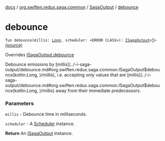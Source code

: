 [docs](../../index.md) / [org.swiften.redux.saga.common](../index.md) / [SagaOutput](index.md) / [debounce](./debounce.md)

# debounce

`fun debounce(millis: `[`Long`](https://kotlinlang.org/api/latest/jvm/stdlib/kotlin/-long/index.html)`, scheduler: <ERROR CLASS>): `[`ISagaOutput`](../-i-saga-output/index.md)`<`[`T`](index.md#T)`>` [(source)](https://github.com/protoman92/KotlinRedux/tree/master/common/common-saga/src/main/kotlin/org/swiften/redux/saga/common/SagaOutput.kt#L98)

Overrides [ISagaOutput.debounce](../-i-saga-output/debounce.md)

Debounce emissions by [millis](../-i-saga-output/debounce.md#org.swiften.redux.saga.common.ISagaOutput$debounce(kotlin.Long, )/millis), i.e. accepting only values that are [millis](../-i-saga-output/debounce.md#org.swiften.redux.saga.common.ISagaOutput$debounce(kotlin.Long, )/millis) away from their
immediate predecessors.

### Parameters

`millis` - Debounce time in milliseconds.

`scheduler` - A [Scheduler](#) instance.

**Return**
An [ISagaOutput](../-i-saga-output/index.md) instance.

